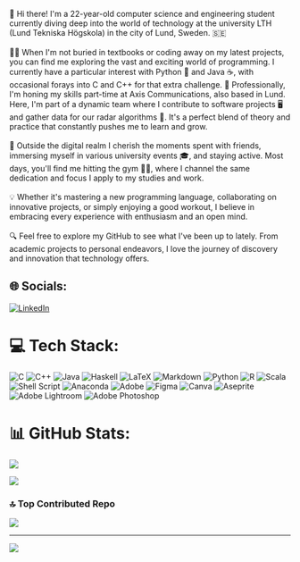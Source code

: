 👋 Hi there! I'm a 22-year-old computer science and engineering student currently diving deep into the world of technology at the university LTH (Lund Tekniska Högskola) in the city of Lund, Sweden. 🇸🇪<br><br>👨‍💻 When I'm not buried in textbooks or coding away on my latest projects, you can find me exploring the vast and exciting world of programming. I currently have a particular interest with Python 🐍 and Java ☕, with occasional forays into C and C++ for that extra challenge. 🏢 Professionally, I'm honing my skills part-time at Axis Communications, also based in Lund. Here, I'm part of a dynamic team where I contribute to software projects 🖥️ and gather data for our radar algorithms 📡. It's a perfect blend of theory and practice that constantly pushes me to learn and grow.<br><br>🕺 Outside the digital realm I cherish the moments spent with friends, immersing myself in various university events 🎓, and staying active. Most days, you'll find me hitting the gym 🏋️‍♂️, where I channel the same dedication and focus I apply to my studies and work.<br><br>💡 Whether it's mastering a new programming language, collaborating on innovative projects, or simply enjoying a good workout, I believe in embracing every experience with enthusiasm and an open mind.<br><br>🔍 Feel free to explore my GitHub to see what I've been up to lately. From academic projects to personal endeavors, I love the journey of discovery and innovation that technology offers.


## 🌐 Socials:
[![LinkedIn](https://img.shields.io/badge/LinkedIn-%230077B5.svg?logo=linkedin&logoColor=white)](https://linkedin.com/in/erik-strand-479747204) 

# 💻 Tech Stack:
![C](https://img.shields.io/badge/c-%2300599C.svg?style=for-the-badge&logo=c&logoColor=white) ![C++](https://img.shields.io/badge/c++-%2300599C.svg?style=for-the-badge&logo=c%2B%2B&logoColor=white) ![Java](https://img.shields.io/badge/java-%23ED8B00.svg?style=for-the-badge&logo=openjdk&logoColor=white) ![Haskell](https://img.shields.io/badge/Haskell-5e5086?style=for-the-badge&logo=haskell&logoColor=white) ![LaTeX](https://img.shields.io/badge/latex-%23008080.svg?style=for-the-badge&logo=latex&logoColor=white) ![Markdown](https://img.shields.io/badge/markdown-%23000000.svg?style=for-the-badge&logo=markdown&logoColor=white) ![Python](https://img.shields.io/badge/python-3670A0?style=for-the-badge&logo=python&logoColor=ffdd54) ![R](https://img.shields.io/badge/r-%23276DC3.svg?style=for-the-badge&logo=r&logoColor=white) ![Scala](https://img.shields.io/badge/scala-%23DC322F.svg?style=for-the-badge&logo=scala&logoColor=white) ![Shell Script](https://img.shields.io/badge/shell_script-%23121011.svg?style=for-the-badge&logo=gnu-bash&logoColor=white) ![Anaconda](https://img.shields.io/badge/Anaconda-%2344A833.svg?style=for-the-badge&logo=anaconda&logoColor=white) ![Adobe](https://img.shields.io/badge/adobe-%23FF0000.svg?style=for-the-badge&logo=adobe&logoColor=white) ![Figma](https://img.shields.io/badge/figma-%23F24E1E.svg?style=for-the-badge&logo=figma&logoColor=white) ![Canva](https://img.shields.io/badge/Canva-%2300C4CC.svg?style=for-the-badge&logo=Canva&logoColor=white) ![Aseprite](https://img.shields.io/badge/Aseprite-FFFFFF?style=for-the-badge&logo=Aseprite&logoColor=#7D929E) ![Adobe Lightroom](https://img.shields.io/badge/Adobe%20Lightroom-31A8FF.svg?style=for-the-badge&logo=Adobe%20Lightroom&logoColor=white) ![Adobe Photoshop](https://img.shields.io/badge/adobe%20photoshop-%2331A8FF.svg?style=for-the-badge&logo=adobe%20photoshop&logoColor=white)
# 📊 GitHub Stats:
![](https://github-readme-stats.vercel.app/api?username=Strand-Erik&theme=react&hide_border=false&include_all_commits=true&count_private=true)<br/>

![](https://github-readme-stats.vercel.app/api/top-langs/?username=Strand-Erik&theme=react&hide_border=false&include_all_commits=true&count_private=true&layout=compact)

### 🔝 Top Contributed Repo
![](https://github-contributor-stats.vercel.app/api?username=Strand-Erik&limit=5&theme=dark&combine_all_yearly_contributions=true)

---
[![](https://visitcount.itsvg.in/api?id=Strand-Erik&icon=2&color=0)](https://visitcount.itsvg.in)

<!-- Proudly created with GPRM ( https://gprm.itsvg.in ) -->
